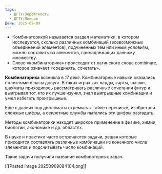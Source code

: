 ```yaml
---
tags:
  - ДГТУ/Вероятность
  - ДГТУ/Лекция
День: 2025-09-09
---
```

- Комбинаторикой называется раздел математики, в котором исследуется, сколько различных комбинаций (всевозможных объединений элементов), подчиненных тем или иным условиям, можно составить из элементов, принадлежащих данному множеству.
- ﻿﻿Слово «комбинаторика» происходит от латинского слова combinare, которое означает «соединять, сочетать».

**Комбинаторика** возникла в *17 веке*. Комбинаторные навыки оказались полезными в часы досуга. В таких играх как нарды, карты, шашки, шахматы приходилось рассматривать различные сочетания фигур и выигрывал тот, кто их лучше изучил, знал выигрышные комбинации и умел избегать проигрышные.

Еще с давних пор дипломаты стремясь к тайне переписке, изобретали сложные шифры, а секретные службы пытались эти шифры разгадать.

Методы комбинаторики находят широкое применение в физике, химии, биологии, экономике и др. областях.

В науке и практике часто встречаются задачи, решая которые приходится составлять различные комбинации из конечного числа элементов и подсчитывать число комбинаций.

Такие задачи получили название комбинаторных задач.

![[Pasted image 20250909084104.png]]